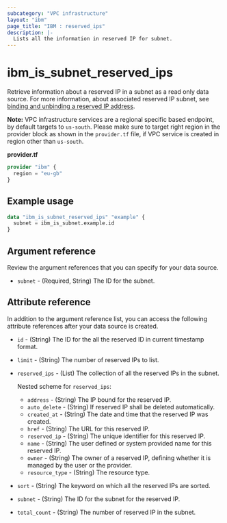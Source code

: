 ```yaml
---
subcategory: "VPC infrastructure"
layout: "ibm"
page_title: "IBM : reserved_ips"
description: |-
  Lists all the information in reserved IP for subnet.
---
```


# ibm_is_subnet_reserved_ips
Retrieve information about a reserved IP in a subnet as a read only data source. For more information, about associated reserved IP subnet, see [binding and unbinding a reserved IP address](https://cloud.ibm.com/docs/vpc?topic=vpc-bind-unbind-reserved-ip).

**Note:** 
VPC infrastructure services are a regional specific based endpoint, by default targets to `us-south`. Please make sure to target right region in the provider block as shown in the `provider.tf` file, if VPC service is created in region other than `us-south`.

**provider.tf**

```terraform
provider "ibm" {
  region = "eu-gb"
}
```

## Example usage

```terraform
data "ibm_is_subnet_reserved_ips" "example" {
  subnet = ibm_is_subnet.example.id
}
```

## Argument reference
Review the argument references that you can specify for your data source. 

- `subnet` - (Required, String) The ID for the subnet.

## Attribute reference
In addition to the argument reference list, you can access the following attribute references after your data source is created. 

- `id` -  (String) The ID for the all the reserved ID in current timestamp format.
- `limit` -  (String) The number of reserved IPs to list.
- `reserved_ips` -  (List) The collection of all the reserved IPs in the subnet.

  Nested scheme for `reserved_ips`:
  - `address` -  (String) The IP bound for the reserved IP.
  - `auto_delete` -  (String) If reserved IP shall be deleted automatically.
  - `created_at` -  (String) The date and time that the reserved IP was created.
  - `href` -  (String) The URL for this reserved IP.
  - `reserved_ip` -  (String) The unique identifier for this reserved IP.
  - `name` -  (String) The user defined or system provided name for this reserved IP.
  - `owner` -  (String) The owner of a reserved IP, defining whether it is managed by the user or the provider.
  - `resource_type` -  (String) The resource type.
- `sort` -  (String) The keyword on which all the reserved IPs are sorted.
- `subnet` -  (String) The ID for the subnet for the reserved IP.
- `total_count` -  (String) The number of reserved IP in the subnet.


